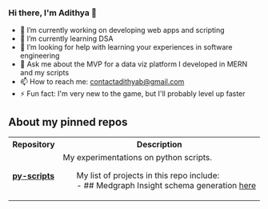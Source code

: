 ### Hi there, I'm Adithya 👋

- 🔭 I’m currently working on developing web apps and scripting
- 🌱 I’m currently learning DSA
- 🤔 I’m looking for help with learning your experiences in software engineering 
- 💬 Ask me about the MVP for a data viz platform I developed in MERN and my scripts 
- 📫 How to reach me: contactadithyab@gmail.com
- ⚡ Fun fact: I'm very new to the game, but I'll probably level up faster

## About my pinned repos

<table>
  <tr>
    <th>Repository</th>
    <th>Description</th>
  </tr>
  <tr>
    <td><a target="_blank" href="https://github.com/adhistark222/py-scripts"><h4>py-scripts</h4></a></td>
    <td>My experimentations on python scripts. 
      <ul> My list of projects in this repo include: <br/>
- ## Medgraph Insight schema generation <a target="_blank" href="https://github.com/adhistark222/py-scripts">here</ul>
    </td>
  </tr>
</table>
